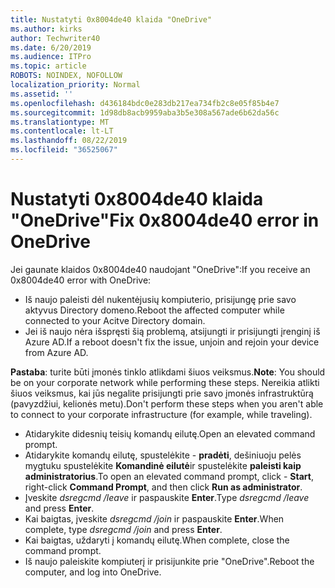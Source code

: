 ```yaml
---
title: Nustatyti 0x8004de40 klaida "OneDrive"
ms.author: kirks
author: Techwriter40
ms.date: 6/20/2019
ms.audience: ITPro
ms.topic: article
ROBOTS: NOINDEX, NOFOLLOW
localization_priority: Normal
ms.assetid: ''
ms.openlocfilehash: d436184bdc0e283db217ea734fb2c8e05f85b4e7
ms.sourcegitcommit: 1d98db8acb9959aba3b5e308a567ade6b62da56c
ms.translationtype: MT
ms.contentlocale: lt-LT
ms.lasthandoff: 08/22/2019
ms.locfileid: "36525067"
---
```

# <a name="fix-0x8004de40-error-in-onedrive"></a><span data-ttu-id="57a0e-102">Nustatyti 0x8004de40 klaida "OneDrive"</span><span class="sxs-lookup"><span data-stu-id="57a0e-102">Fix 0x8004de40 error in OneDrive</span></span>

<span data-ttu-id="57a0e-103">Jei gaunate klaidos 0x8004de40 naudojant "OneDrive":</span><span class="sxs-lookup"><span data-stu-id="57a0e-103">If you receive an 0x8004de40 error with OneDrive:</span></span>

- <span data-ttu-id="57a0e-104">Iš naujo paleisti dėl nukentėjusių kompiuterio, prisijungę prie savo aktyvus Directory domeno.</span><span class="sxs-lookup"><span data-stu-id="57a0e-104">Reboot the affected computer while connected to your Acitve Directory domain.</span></span>
- <span data-ttu-id="57a0e-105">Jei iš naujo nėra išspręsti šią problemą, atsijungti ir prisijungti įrenginį iš Azure AD.</span><span class="sxs-lookup"><span data-stu-id="57a0e-105">If a reboot doesn't fix the issue, unjoin and rejoin your device from Azure AD.</span></span> 

<span data-ttu-id="57a0e-106">**Pastaba**: turite būti įmonės tinklo atlikdami šiuos veiksmus.</span><span class="sxs-lookup"><span data-stu-id="57a0e-106">**Note**: You should be on your corporate network while performing these steps.</span></span> <span data-ttu-id="57a0e-107">Nereikia atlikti šiuos veiksmus, kai jūs negalite prisijungti prie savo įmonės infrastruktūrą (pavyzdžiui, kelionės metu).</span><span class="sxs-lookup"><span data-stu-id="57a0e-107">Don't perform these steps when you aren't able to connect to your corporate infrastructure (for example, while traveling).</span></span> 

- <span data-ttu-id="57a0e-108">Atidarykite didesnių teisių komandų eilutę.</span><span class="sxs-lookup"><span data-stu-id="57a0e-108">Open an elevated command prompt.</span></span> 
- <span data-ttu-id="57a0e-109">Atidarykite komandų eilutę, spustelėkite - **pradėti**, dešiniuoju pelės mygtuku spustelėkite **Komandinė eilutė**ir spustelėkite **paleisti kaip administratorius**.</span><span class="sxs-lookup"><span data-stu-id="57a0e-109">To open an elevated command prompt, click - **Start**, right-click **Command Prompt**, and then click **Run as administrator**.</span></span>
- <span data-ttu-id="57a0e-110">Įveskite *dsregcmd /leave* ir paspauskite **Enter**.</span><span class="sxs-lookup"><span data-stu-id="57a0e-110">Type *dsregcmd /leave* and press **Enter**.</span></span>
- <span data-ttu-id="57a0e-111">Kai baigtas, įveskite *dsregcmd /join* ir paspauskite **Enter**.</span><span class="sxs-lookup"><span data-stu-id="57a0e-111">When complete, type *dsregcmd /join* and press **Enter**.</span></span>
- <span data-ttu-id="57a0e-112">Kai baigtas, uždaryti į komandų eilutę.</span><span class="sxs-lookup"><span data-stu-id="57a0e-112">When complete, close the command prompt.</span></span>
- <span data-ttu-id="57a0e-113">Iš naujo paleiskite kompiuterį ir prisijunkite prie "OneDrive".</span><span class="sxs-lookup"><span data-stu-id="57a0e-113">Reboot the computer, and log into OneDrive.</span></span>